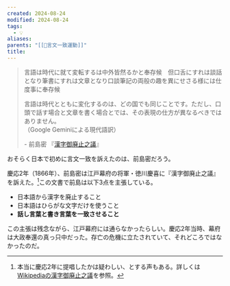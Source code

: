 ```yaml
---
created: 2024-08-24
modified: 2024-08-24
tags:
  - 💡
aliases: 
parents: "[[📝言文一致運動]]"
title: 
---
```

> 言語は時代に就て変転するは中外皆然るかと奉存候　但口舌にすれは談話となり筆書にすれは文章となり口談筆記の両般の趣を異にせさる様には仕度事に奉存候
> 
> 言語は時代とともに変化するのは、どの国でも同じことです。ただし、口頭で話す場合と文章を書く場合とでは、その表現の仕方が異なるべきではありません。  
> （Google Geminiによる現代語訳）
> 
> \- 前島密 『[漢字御廃止之議](http://bungeikan.jp/domestic/detail/675/#:~:text=%E8%A8%80%E8%AA%9E%E3%81%AF%E6%99%82%E4%BB%A3%E3%81%AB%E5%B0%B1%E3%81%A6%E5%A4%89%E8%BB%A2%E3%81%99%E3%82%8B%E3%81%AF%E4%B8%AD%E5%A4%96%E7%9A%86%E7%84%B6%E3%82%8B%E3%81%8B%E3%81%A8%E5%A5%89%E5%AD%98%E5%80%99%E3%80%80%E4%BD%86%E5%8F%A3%E8%88%8C%E3%81%AB%E3%81%99%E3%82%8C%E3%81%AF%E8%AB%87%E8%A9%B1%E3%81%A8%E3%81%AA%E3%82%8A%E7%AD%86%E6%9B%B8%E3%81%AB%E3%81%99%E3%82%8C%E3%81%AF%E6%96%87%E7%AB%A0%E3%81%A8%E3%81%AA%E3%82%8A%E5%8F%A3%E8%AB%87%E7%AD%86%E8%A8%98%E3%81%AE%E4%B8%A1%E8%88%AC%E3%81%AE%E8%B6%A3%E3%82%92%E7%95%B0%E3%81%AB%E3%81%9B%E3%81%95%E3%82%8B%E6%A7%98%E3%81%AB%E3%81%AF%E4%BB%95%E5%BA%A6%E4%BA%8B%E3%81%AB%E5%A5%89%E5%AD%98%E5%80%99)』

おそらく日本で初めに言文一致を訴えたのは、前島密だろう。

慶応2年（1866年）、前島密は江戸幕府の将軍・徳川慶喜に『漢字御廃止之議』を訴えた。[^caution]この文書で前島は以下3点を主張している。
- 日本語から漢字を廃止すること
- 日本語はひらがな文字だけを使うこと
- **話し言葉と書き言葉を一致させること**

[^caution]: 本当に慶応2年に提唱したかは疑わしい、とする声もある。詳しくは[Wikipediaの漢字御廃止之議](https://ja.wikipedia.org/wiki/%E6%BC%A2%E5%AD%97%E5%BE%A1%E5%BB%83%E6%AD%A2%E4%B9%8B%E8%AD%B0#%E5%AD%98%E5%9C%A8%E3%81%AB%E3%81%A4%E3%81%84%E3%81%A6)を参照。

この主張は残念ながら、江戸幕府には通らなかったらしい。慶応2年当時、幕府は大政奉還の真っ只中だった。存亡の危機に立たされていて、それどころではなかったのだ。